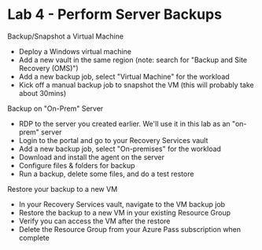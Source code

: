 # Lab 4 - Perform Server Backups

Backup/Snapshot a Virtual Machine

* Deploy a Windows virtual machine
* Add a new vault in the same region (note: search for "Backup and Site Recovery (OMS)")
* Add a new backup job, select "Virtual Machine" for the workload
* Kick off a manual backup job to snapshot the VM (this will probably take about 30mins)

Backup on "On-Prem" Server

* RDP to the server you created earlier. We'll use it in this lab as an "on-prem" server
* Login to the portal and go to your Recovery Services vault
* Add a new backup job, select "On-premises" for the workload
* Download and install the agent on the server
* Configure files & folders for backup
* Run a backup, delete some files, and do a test restore

Restore your backup to a new VM

* In your Recovery Services vault, navigate to the VM backup job
* Restore the backup to a new VM in your existing Resource Group
* Verify you can access the VM after the restore
* Delete the Resource Group from your Azure Pass subscription when complete

